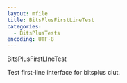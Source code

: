 ```yaml
---
layout: mfile
title: BitsPlusFirstLineTest
categories:
  - BitsPlusTests
encoding: UTF-8
---
```


BitsPlusFirstLIneTest

Test first-line interface for bitsplus clut.